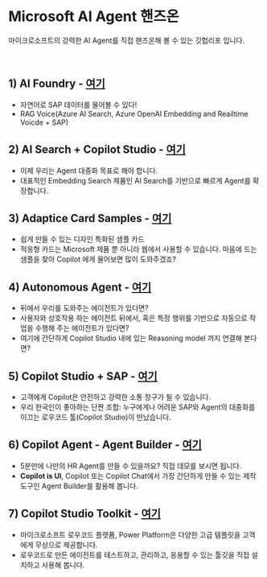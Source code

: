 # Microsoft AI Agent 핸즈온
마이크로소프트의 강력한 AI Agent를 직접 핸즈온해 볼 수 있는 깃헙리포 입니다.

<br/>

## 1) AI Foundry - [여기](https://github.com/ChangJu-Ahn/Microsoft-AI-Agent/tree/main/AI%20Foundry/READMD.md)
   - 자연어로 SAP 데이터를 물어볼 수 있다!
   - RAG Voice(Azure AI Search, Azure OpenAI Embedding and Reailtime Voicde + SAP)

## 2) AI Search + Copilot Studio - [여기](https://github.com/ChangJu-Ahn/Microsoft-AI-Agent/tree/main/AISearch%2BCopilotStudio/READMD.md)
   - 이제 우리는 Agent 대중화 목표로 해야 합니다.
   - 대표적인 Embedding Search 제품인 AI Search를 기반으로 빠르게 Agent를 확장합니다.

## 3) Adaptice Card Samples - [여기](https://github.com/ChangJu-Ahn/Microsoft-AI-Agent/tree/main/AdaptiveCardSamples/READMD.md)
   - 쉽게 만들 수 있는 디자인 특화된 샘플 카드
   - 적응형 카드는 Microsoft 제품 뿐 아니라 웹에서 사용할 수 있습니다. 마음에 드는 샘플을 찾아 Copilot 에게 물어보면 많이 도와주겠죠?

## 4) Autonomous Agent - [여기](https://github.com/ChangJu-Ahn/Microsoft-AI-Agent/tree/main/Autonomous%20Agent/READMD.md)
   - 뒤에서 우리를 도와주는 에이전트가 있다면?
   - 사용자와 상호작용 하는 에이전트 뒤에서, 혹은 특정 행위를 기반으로 자동으로 작업을 수행해 주는 에이전트가 있다면?
   - 여기에 간단하게 Copilot Studio 내에 있는 Reasoning model 까지 연결해 본다면?
     
## 5) Copilot Studio + SAP - [여기](https://github.com/ChangJu-Ahn/Microsoft-AI-Agent/tree/main/CopilotStudio%2BSAP/READMD.md)
   - 고객에게 Copilot은 안전하고 강력한 소통 창구가 될 수 있습니다.
   - 우리 한국인이 좋아하는 단짠 조합: 누구에게나 어려운 SAP와 Agent의 대중화를 이끄는 로우코드 툴(Copilot Studio)이 만났습니다.
     
## 6) Copilot Agent - Agent Builder - [여기](https://github.com/ChangJu-Ahn/Microsoft-AI-Agent/tree/main/Copilot%20Agent%20-%20Agent%20Builder/READMD.md)
   - 5분만에 나만의 HR Agent를 만들 수 있을까요? 직접 데모를 보시면 됩니다.
   - **Copilot is UI**, Copilot 또는 Copilot Chat에서 가장 간단하게 만들 수 있는 제작 도구인 Agent Builder를 활용해 봅니다.
     
## 7) Copilot Studio Toolkit - [여기](https://github.com/ChangJu-Ahn/Microsoft-AI-Agent/tree/main/Copilot%20Studio%20Toolkit)
   - 마이크로소프트 로우코드 플랫폼, Power Platform은 다양한 고급 템플릿을 고객에게 무상으로 제공합니다.
   - 로우코드로 만든 에이전트를 테스트하고, 관리하고, 응용할 수 있는 툴깃을 직접 설치하고 사용해 봅니다.
